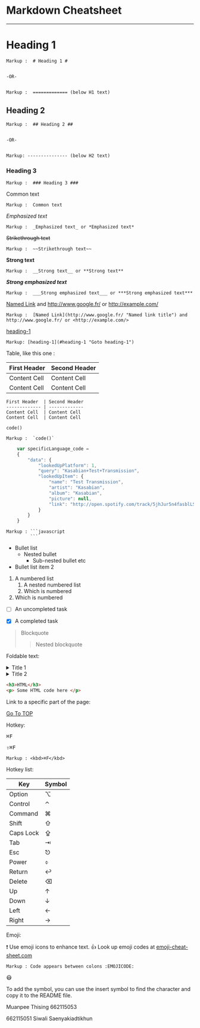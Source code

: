Markdown Cheatsheet<a name="TOP"></a>
===================


- - - - 
# Heading 1 #


    Markup :  # Heading 1 #


    -OR-


    Markup :  ============= (below H1 text)


## Heading 2 ##


    Markup :  ## Heading 2 ##


    -OR-


    Markup: --------------- (below H2 text)


### Heading 3 ###


    Markup :  ### Heading 3 ###
   
Common text


    Markup :  Common text


_Emphasized text_


    Markup :  _Emphasized text_ or *Emphasized text*


~~Strikethrough text~~


    Markup :  ~~Strikethrough text~~


__Strong text__


    Markup :  __Strong text__ or **Strong text**


___Strong emphasized text___


    Markup :  ___Strong emphasized text___ or ***Strong emphasized text***


[Named Link](http://www.google.fr/ "Named link title") and http://www.google.fr/ or <http://example.com/>


    Markup :  [Named Link](http://www.google.fr/ "Named link title") and http://www.google.fr/ or <http://example.com/>


[heading-1](#heading-1 "Goto heading-1")
    
    Markup: [heading-1](#heading-1 "Goto heading-1")
    
 Table, like this one :


First Header  | Second Header
------------- | -------------
Content Cell  | Content Cell
Content Cell  | Content Cell


```
First Header  | Second Header
------------- | -------------
Content Cell  | Content Cell
Content Cell  | Content Cell
```   




`code()`


    Markup :  `code()`


```javascript
    var specificLanguage_code = 
    {
        "data": {
            "lookedUpPlatform": 1,
            "query": "Kasabian+Test+Transmission",
            "lookedUpItem": {
                "name": "Test Transmission",
                "artist": "Kasabian",
                "album": "Kasabian",
                "picture": null,
                "link": "http://open.spotify.com/track/5jhJur5n4fasblLSCOcrTp"
            }
        }
    }
```


    Markup : ```javascript
             ```


* Bullet list
    * Nested bullet
        * Sub-nested bullet etc
* Bullet list item 2
1. A numbered list
    1. A nested numbered list
    2. Which is numbered
2. Which is numbered


- [ ] An uncompleted task
- [x] A completed task




> Blockquote
>> Nested blockquote


Foldable text:


<details>
  <summary>Title 1</summary>
  <p>Content 1 Content 1 Content 1 Content 1 Content 1</p>
</details>
<details>
  <summary>Title 2</summary>
  <p>Content 2 Content 2 Content 2 Content 2 Content 2</p>
</details>


```html
<h3>HTML</h3>
<p> Some HTML code here </p>
```


Link to a specific part of the page:


[Go To TOP](#TOP)


Hotkey:


<kbd>⌘F</kbd>


<kbd>⇧⌘F</kbd>


    Markup : <kbd>⌘F</kbd>


Hotkey list:


| Key | Symbol |
| --- | --- |
| Option | ⌥ |
| Control | ⌃ |
| Command | ⌘ |
| Shift | ⇧ |
| Caps Lock | ⇪ |
| Tab | ⇥ |
| Esc | ⎋ |
| Power | ⌽ |
| Return | ↩ |
| Delete | ⌫ |
| Up | ↑ |
| Down | ↓ |
| Left | ← |
| Right | → |


Emoji:


:exclamation: Use emoji icons to enhance text. :+1:  Look up emoji codes at [emoji-cheat-sheet.com](http://emoji-cheat-sheet.com/)


    Markup : Code appears between colons :EMOJICODE:
    
:mask:

To add the symbol, you can use the insert symbol to find the character and copy it to the README file.


Muanpee Thising 662115053

662115051 Siwali Saenyakiadtikhun
